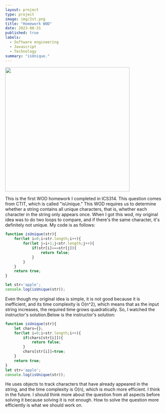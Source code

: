 ```yaml
---
layout: project
type: project
image: img/2st.png
title: "Homework WOD"
date: 2023-08-31
published: true
labels:
  - Software engineering
  - Javascript
  - Technology
summary: "isUnique."
---
```

 

<div class="text-center p-4">
  <img width="400px" src="https://www.computerhope.com/jargon/j/javascript.png" class="img-thumbnail" >
 
</div>

This is the first WOD homework I completed in ICS314. This question comes from CTIT, which is called "isUnique." This WOD requires us to determine whether a string contains all unique characters, that is, whether each character in the string only appears once. When I got this wod, my original idea was to do two loops to compare, and if there's the same character, it's definitely not unique. My code is as follows:

```javascript
function isUnique(str){
    for(let i=0;i<str.length;i++){
        for(let j=i+1;j<str.length;j++){
            if(str[i]===str[j]){
                return false;
            }
        }
    }
    return true;
}

let str='apple';
console.log(isUnique(str));
```
Even though my original idea is simple, it is not good because it is inefficient, and its time complexity is O(n^2), which means that as the input string increases, the required time grows quadratically. So, I watched the instructor's solution.Below is the instructor's solution: 

```javascript
function isUnique(str){
    let chars={};
    for(let i=0;i<str.length;i++){
        if(chars[str[i]]){
            return false;
        }
        chars[str[i]]=true;
    }
    return true;
}
let str='apple';
console.log(isUnique(str));
```
He uses objects to track characters that have already appeared in the string, and the time complexity is O(n), which is much more efficient. I think in the future. I should think more about the question from all aspects before solving it because solving it is not enough. How to solve the question more efficiently is what we should work on.
